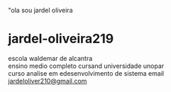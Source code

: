 "ola  sou jardel oliveira 

# jardel-oliveira219
escola  waldemar  de alcantra  
ensino medio completo 
cursand universidade  unopar  
curso analise em edesenvolvimento de sistema 
email jardeloliver210@gmail.com 


<link rel="stylesheet" href="https://cdn.jsdelivr.net/gh/devicons/devicon@v2.14.0/devicon.min.css">
<i class="devicon-apple-original"></i>
<i class="devicon-atom-original"></i
